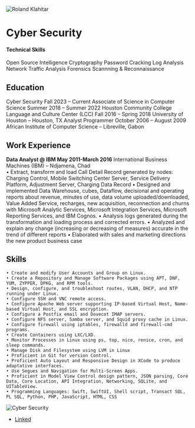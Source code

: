 ![Roland Klahitar](/Roland.jpeg)
# Cyber Security

#### Technical Skills
Open Source Intelligence
Cryptography 
Password Cracking 
Log Analysis
Network Traffic Analysis
Forensics
Scannning & Reconnaissance

## Education
Cyber Security					          			          	          Fall 2023 – Current
Associate of Science in Computer Science					          Summer 2018 – Summer 2022
Houston Community College
Language and Culture Center (LCC) 					          Fall 2016 – Spring 2018 
University of Houston – Houston, TX 
Analyst Programmer 				           			          October 2006 – August 2009
African Institute of Computer Science – Libreville, Gabon

## Work Experience
**Data Analyst @ IBM May 2011-March 2016**
International Business Machines (IBM) – Ndjamena, Chad	
    • Extract, transform and load Call Detail Record generated by nodes: Charging Control, Mobile Switching Center Server, Service Delivery Platform, Adjustment Server, Charging Data Record
    • Designed and implemented Data Warehouse, cubes, Dataflow, decisional and operating reports about revenue, minutes of use, data volume uploaded/downloaded, Value Added Service, recharges, new acquisition, reconnection and churns with Microsoft Analytic Services, Microsoft Integration Services, Microsoft Reporting Services, and IBM Cognos. 
    • Analysis logs generated during the transformation and loading process and corrected errors.
    • Analyzed and explain any change (increasing or decreasing of measures) accurate in the trend of different reports 
    • Elaborated with sales and marketing directions the new product business case 

## Skills
    • Create and modify User Accounts and Group on Linux.
    • Create a Repository and Manage Software Packages using APT, DNF, YUM, ZYPPER, DPKG, and RPM tools.
    • Design, configure, and troubleshoot routes, VLAN, DHCP, and NTP running under Linux. 
    • Configure SSH and VNC remote access.
    • Configure Apache Web server supporting IP-based Virtual Host, Name-based Virtual Host, and SSL encryption.
    • Configure a Postfix email and Dovecot IMAP servers.
    • Configure NFS server, Samba server, and Squid proxy cache in Linux.
    • Configure firewall using iptables, firewalld and firewall-cmd programs. 
    • Create Containers using LXC/LXD.  
    • Monitor Processes in Linux using ps, top, nice, renice, cron, and sleep commands.
    • Manage Disk and Filesystem using LVM in Linux
    • Proficient in Git for version Control.
    • Proficient Auto Layout and Responsive Design in XCode to produce adaptative interfaces.
    • Use Segues and Navigation for Multi-Screen Apps. 
    • Proficient in Model View Control design pattern, JSON parsing, Core Data, Core Location, API Integration, Networking, SQLite, and UITableView.
    • Programming Languages: Swift, SwiftUI, Shell script, Transact SQL, PL SQL, Python, PHP, JavaScript, HTML, CSS
    

![Cyber Security](/download.png)

- [Linked](https://www.linkedin.com/in/rolandklahitar/)
